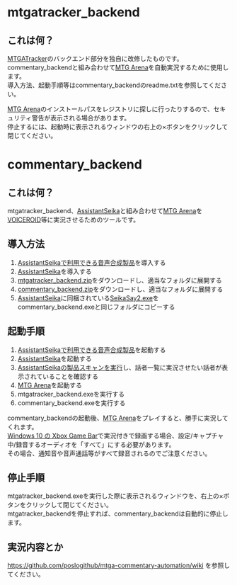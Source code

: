 # mtgatracker_backend

## これは何？

[MTGATracker](https://mtgatracker.com/)のバックエンド部分を独自に改修したものです。<br />
commentary_backendと組み合わせて[MTG Arena](https://mtg-jp.com/mtgarena/)を自動実況するために使用します。<br />
導入方法、起動手順等はcommentary_backendのreadme.txtを参照してください。<br />

[MTG Arena](https://mtg-jp.com/mtgarena/)のインストールパスをレジストリに探しに行ったりするので、セキュリティ警告が表示される場合があります。<br />
停止するには、起動時に表示されるウィンドウの右上の×ボタンをクリックして閉じてください。<br />


# commentary_backend

## これは何？

mtgatracker_backend、[AssistantSeika](https://hgotoh.jp/wiki/doku.php/documents/voiceroid/assistantseika/start)と組み合わせて[MTG Arena](https://mtg-jp.com/mtgarena/)を[VOICEROID](https://www.ah-soft.com/voiceroid/)等に実況させるためのツールです。

## 導入方法

1. [AssistantSeikaで利用できる音声合成製品](https://hgotoh.jp/wiki/doku.php/documents/voiceroid/assistantseika/assistantseika-000#%E5%AF%BE%E5%BF%9C%E8%A3%BD%E5%93%81)を導入する
2. [AssistantSeika](https://hgotoh.jp/wiki/doku.php/documents/voiceroid/assistantseika/start)を導入する
3. [mtgatracker_backend.zip](https://github.com/poslogithub/binary-dist/raw/main/mtgatracker_backend.zip)をダウンロードし、適当なフォルダに展開する
4. [commentary_backend.zip](https://github.com/poslogithub/binary-dist/raw/main/commentary_backend.zip)をダウンロードし、適当なフォルダに展開する
5. [AssistantSeika](https://hgotoh.jp/wiki/doku.php/documents/voiceroid/assistantseika/start)に同梱されている[SeikaSay2.exe](https://hgotoh.jp/wiki/doku.php/documents/voiceroid/assistantseika/assistantseika-000)をcommentary_backend.exeと同じフォルダにコピーする

## 起動手順

1. [AssistantSeikaで利用できる音声合成製品](https://hgotoh.jp/wiki/doku.php/documents/voiceroid/assistantseika/assistantseika-000#%E5%AF%BE%E5%BF%9C%E8%A3%BD%E5%93%81)を起動する
2. [AssistantSeika](https://hgotoh.jp/wiki/doku.php/documents/voiceroid/assistantseika/start)を起動する
3. [AssistantSeikaの製品スキャンを実行](https://hgotoh.jp/wiki/doku.php/documents/voiceroid/assistantseika/assistantseika-000#%E4%BD%BF%E7%94%A8%E6%96%B9%E6%B3%95)し、話者一覧に実況させたい話者が表示されていることを確認する
4. [MTG Arena](https://mtg-jp.com/mtgarena/)を起動する
5. mtgatracker_backend.exeを実行する
6. commentary_backend.exeを実行する

commentary_backendの起動後、[MTG Arena](https://mtg-jp.com/mtgarena/)をプレイすると、勝手に実況してくれます。<br />
[Windows 10 の Xbox Game Bar](https://support.xbox.com/ja-JP/help/games-apps/game-setup-and-play/get-to-know-game-bar-on-windows-10)で実況付きで録画する場合、設定/キャプチャ中/録音するオーディオを「すべて」にする必要があります。<br />
その場合、通知音や音声通話等がすべて録音されるのでご注意ください。<br />

## 停止手順

mtgatracker_backend.exeを実行した際に表示されるウィンドウを、右上の×ボタンをクリックして閉じてください。<br />
mtgatracker_backendを停止すれば、commentary_backendは自動的に停止します。<br />

## 実況内容とか

https://github.com/poslogithub/mtga-commentary-automation/wiki を参照してください。
